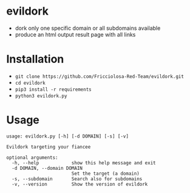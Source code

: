 # evildork

- dork only one specific domain or all subdomains available
- produce an html output result page with all links

# Installation

- `git clone https://github.com/Fricciolosa-Red-Team/evildork.git`
- `cd evildork`
- `pip3 install -r requirements`
- `python3 evildork.py`

# Usage

```
usage: evildork.py [-h] [-d DOMAIN] [-s] [-v]

Evildork targeting your fiancee

optional arguments:
  -h, --help            show this help message and exit
  -d DOMAIN, --domain DOMAIN
                        Set the target (a domain)
  -s, --subdomain       Search also for subdomains
  -v, --version         Show the version of evildork
```
